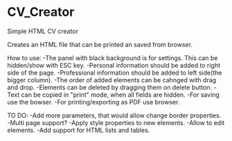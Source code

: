 # CV_Creator
Simple HTML CV creator

Creates an HTML file that can be printed an saved from browser.

How to use:
-The panel with black background is for settings. This can be hidden/show with ESC key.
-Personal information should be added to right side of the page.
-Professional information should be added to left side(the bigger column).
-The order of added elements can be cahnged with drag and drop.
-Elements can be deleted by dragging them on delete button.
-Text can be copied in "print" mode, when all fields are hidden.
-For saving use the bowser.
-For printing/exporting as PDF use browser.

TO DO:
-Add more parameters, that would allow change border properties.
-Multi page support?
-Apply style properties to new elements.
-Allow to edit elements.
-Add support for HTML lists and tables.
